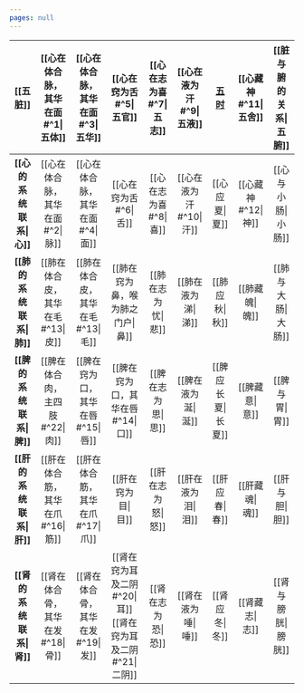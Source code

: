 ```yaml
---
pages: null
---
```

|[[五脏]]|[[心在体合脉，其华在面#^1\|五体]]|[[心在体合脉，其华在面#^3\|五华]]|[[心在窍为舌#^5\|五官]]|[[心在志为喜#^7\|五志]]|[[心在液为汗#^9\|五液]]|<ins>五时</ins>|[[心藏神#^11\|五舍]]|[[脏与腑的关系\|五腑]]|
|:---:|:---:|:---:|:---:|:---:|:---:|:---:|:---:|:---:|
|**[[心的系统联系\|心]]**|[[心在体合脉，其华在面#^2\|脉]]|[[心在体合脉，其华在面#^4\|面]]|[[心在窍为舌#^6\|舌]]|[[心在志为喜#^8\|喜]]|[[心在液为汗#^10\|汗]]|[[心应夏\|夏]]|[[心藏神#^12\|神]]|[[心与小肠\|小肠]]|
|**[[肺的系统联系\|肺]]**|[[肺在体合皮，其华在毛#^13\|皮]]|[[肺在体合皮，其华在毛#^13\|毛]]|[[肺在窍为鼻，喉为肺之门户\|鼻]]|[[肺在志为忧\|悲]]|[[肺在液为涕\|涕]]|[[肺应秋\|秋]]|[[肺藏魄\|魄]]|[[肺与大肠\|大肠]]|
|**[[脾的系统联系\|脾]]**|[[脾在体合肉，主四肢#^22\|肉]]|[[脾在窍为口，其华在唇#^15\|唇]]|[[脾在窍为口，其华在唇#^14\|口]]|[[脾在志为思\|思]]|[[脾在液为涎\|涎]]|[[脾应长夏\|长夏]]|[[脾藏意\|意]]|[[脾与胃\|胃]]|
|**[[肝的系统联系\|肝]]**|[[肝在体合筋，其华在爪#^16\|筋]]|[[肝在体合筋，其华在爪#^17\|爪]]|[[肝在窍为目\|目]]|[[肝在志为怒\|怒]]|[[肝在液为泪\|泪]]|[[肝应春\|春]]|[[肝藏魂\|魂]]|[[肝与胆\|胆]]|
|**[[肾的系统联系\|肾]]**|[[肾在体合骨，其华在发#^18\|骨]]|[[肾在体合骨，其华在发#^19\|发]]|[[肾在窍为耳及二阴#^20\|耳]] [[肾在窍为耳及二阴#^21\|二阴]]|[[肾在志为恐\|恐]]|[[肾在液为唾\|唾]]|[[肾应冬\|冬]]|[[肾藏志\|志]]|[[肾与膀胱\|膀胱]]|
